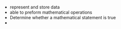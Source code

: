 - represent and store data
- able to preform mathematical operations
- Determine whether a mathematical statement is true
- 

